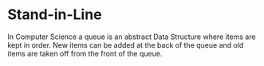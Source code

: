 # Stand-in-Line
In Computer Science a queue is an abstract Data Structure where items are kept in order.
New items can be added at the back of the queue and old items are taken off from the front of the queue.
